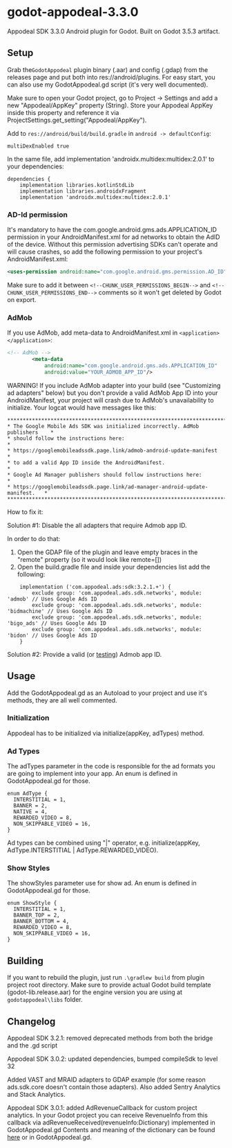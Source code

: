 # godot-appodeal-3.3.0
Appodeal SDK 3.3.0 Android plugin for Godot. Built on Godot 3.5.3 artifact.

## Setup

Grab the``GodotAppodeal`` plugin binary (.aar) and config (.gdap) from the releases page and put both into res://android/plugins. For easy start, you can also use my GodotAppodeal.gd script (it's very well documented).

Make sure to open your Godot project, go to Project -> Settings and add a new "Appodeal/AppKey" property (String). Store your Appodeal AppKey inside this property and reference it via ProjectSettings.get_setting("Appodeal/AppKey").

Add to ``res://android/build/build.gradle`` in ``android -> defaultConfig``:
```
multiDexEnabled true
```
In the same file, add implementation 'androidx.multidex:multidex:2.0.1' to your dependencies:
```
dependencies {
    implementation libraries.kotlinStdLib
    implementation libraries.androidxFragment
    implementation 'androidx.multidex:multidex:2.0.1'
```

### AD-Id permission

It's mandatory to have the com.google.android.gms.ads.APPLICATION_ID permission in your AndroidManifest.xml for ad networks to obtain the AdID of the device. Without this permission advertising SDKs can't operate and will cause crashes, so add the following permission to your project's AndroidManifest.xml:

```xml
<uses-permission android:name="com.google.android.gms.permission.AD_ID"/>
```

Make sure to add it between `<!--CHUNK_USER_PERMISSIONS_BEGIN-->` and `<!--CHUNK_USER_PERMISSIONS_END-->` comments so it won't get deleted by Godot on export.

### AdMob

If you use AdMob, add meta-data to AndroidManifest.xml in ``<application></application>``:
```xml
<!-- AdMob -->
        <meta-data
            android:name="com.google.android.gms.ads.APPLICATION_ID"
            android:value="YOUR_ADMOB_APP_ID"/>
```

WARNING! If you include AdMob adapter into your build (see "Customizing ad adapters" below) but you don't provide a valid AdMob App ID into your AndroidManifest, your project will crash due to AdMob's unavailability to initialize. Your logcat would have messages like this:
```
******************************************************************************
* The Google Mobile Ads SDK was initialized incorrectly. AdMob publishers    *
* should follow the instructions here:                                       *
* https://googlemobileadssdk.page.link/admob-android-update-manifest         *
* to add a valid App ID inside the AndroidManifest.                          *
* Google Ad Manager publishers should follow instructions here:              *
* https://googlemobileadssdk.page.link/ad-manager-android-update-manifest.   *
******************************************************************************
```

How to fix it:

Solution #1: Disable the all adapters that require Admob app ID.

In order to do that:
1. Open the GDAP file of the plugin and leave empty braces in the "remote" property (so it would look like remote=[])
2. Open the build.gradle file and inside your dependencies list add the following:
```
    implementation ('com.appodeal.ads:sdk:3.2.1.+') {
        exclude group: 'com.appodeal.ads.sdk.networks', module: 'admob' // Uses Google Ads ID
        exclude group: 'com.appodeal.ads.sdk.networks', module: 'bidmachine' // Uses Google Ads ID
        exclude group: 'com.appodeal.ads.sdk.networks', module: 'bigo_ads' // Uses Google Ads ID
        exclude group: 'com.appodeal.ads.sdk.networks', module: 'bidon' // Uses Google Ads ID
    }
```

Solution #2: Provide a valid (or [testing](https://developers.google.com/admob/android/quick-start#import_the_mobile_ads_sdk)) Admob app ID.

## Usage

Add the GodotAppodeal.gd as an Autoload to your project and use it's methods, they are all well commented.

### Initialization

Appodeal has to be initialized via initialize(appKey, adTypes) method.

### Ad Types

The adTypes parameter in the code is responsible for the ad formats you are going to implement into your app. An enum is defined in GodotAppodeal.gd for those.
```gdscript
enum AdType {
  INTERSTITIAL = 1,
  BANNER = 2,
  NATIVE = 4,
  REWARDED_VIDEO = 8,
  NON_SKIPPABLE_VIDEO = 16,
}
```
Ad types can be combined using "|" operator, e.g. initialize(appKey, AdType.INTERSTITIAL | AdType.REWARDED_VIDEO).

### Show Styles

The showStyles parameter use for show ad. An enum is defined in GodotAppodeal.gd for those.
```gdscript
enum ShowStyle {
  INTERSTITIAL = 1,
  BANNER_TOP = 2,
  BANNER_BOTTOM = 4,
  REWARDED_VIDEO = 8,
  NON_SKIPPABLE_VIDEO = 16,
}
```

## Building

If you want to rebuild the plugin, just run ``.\gradlew build`` from plugin project root directory. Make sure to provide actual Godot build template (godot-lib.release.aar) for the engine version you are using at ``godotappodeal\libs`` folder.

## Changelog
Appodeal SDK 3.2.1: removed deprecated methods from both the bridge and the .gd script

Appodeal SDK 3.0.2: updated dependencies, bumped compileSdk to level 32


Added VAST and MRAID adapters to GDAP example (for some reason ads.sdk.core doesn't contain those adapters). Also added Sentry Analytics and Stack Analytics.

Appodeal SDK 3.0.1: added AdRevenueCallback for custom project analytics. In your Godot project you can receive RevenueInfo from this callback via adRevenueReceived(revenueInfo:Dictionary) implemented in GodotAppodeal.gd
Contents and meaning of the dictionary can be found [here](https://wiki.appodeal.com/en/android/get-started/advanced/ad-revenue-callbacks) or in GodotAppodeal.gd.
